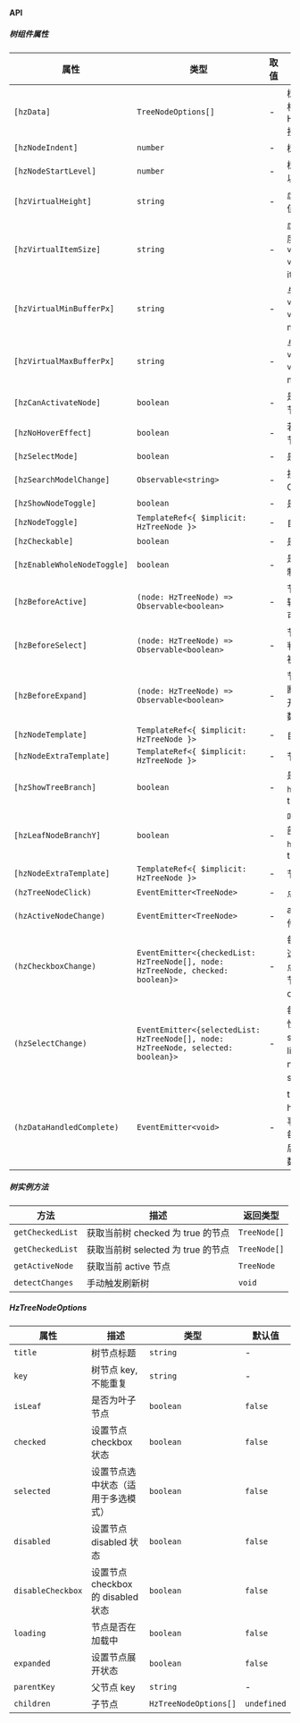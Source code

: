 #### API

##### 树组件属性

| 属性 | 类型 | 取值 | 描述 | 默认值 |
| --- | --- | --- | --- | --- |
| `[hzData]` | `TreeNodeOptions[]` | - | 树的原始数据，需要根据 HzTreeNodeOptions 接口定义传入  |`[]`|
| `[hzNodeIndent]` | `number` | - | 树的缩进值  |`16`|
| `[hzNodeStartLevel]` | `number` | - | 树的起始的 level，可以控制起始缩进  |`0`|
| `[hzVirtualHeight]` | `string`| - | 虚拟滚动的高度，有值则为虚拟滚动  | - |
| `[hzVirtualItemSize]` | `string`| - | 虚拟滚动每个节点高度，与 cdk 中 `cdk-virtual-scroll-viewport` 组件的 itemSize 一致   | `24` |
| `[hzVirtualMinBufferPx]` | `string`| - | 与 cdk 中 `cdk-virtual-scroll-viewport` 组件的 minBufferPx 一致   | `24` |
| `[hzVirtualMaxBufferPx]` | `string`| - | 与 cdk 中 `cdk-virtual-scroll-viewport` 组件的 maxBufferPx 一致   | `480` |
| `[hzCanActivateNode]` | `boolean` | - | 是否可以选中 active 节点 | `true` |
| `[hzNoHoverEffect]` | `boolean` | - | 若为 `true`，鼠标经过节点无 hover 效果 | `false` |
| `[hzSelectMode]` | `boolean` | - | 是否为多选节点模式| `true` |
| `[hzSearchModelChange]` | `Observable<string>`| - | 搜索功能提供 Observable 对象| - |
| `[hzShowNodeToggle]` | `boolean` | - | 是否展示节点开关 | `true` |
| `[hzNodeToggle]` | `TemplateRef<{ $implicit: HzTreeNode }>` | - | 自定义节点开关 | - |
| `[hzCheckable]` | `boolean` | - | 是否支持 checkbox | `false` |
| `[hzEnableWholeNodeToggle]` | `boolean` | - | 是否点击整个节点控制节点的展开 | `false` |
| `[hzBeforeActive]` | `(node: HzTreeNode) => Observable<boolean>` | - | 节点被 active 前的逻辑判断，返回 true 则可被 active | - |
| `[hzBeforeSelect]` | `(node: HzTreeNode) => Observable<boolean>` | - | 节点被选中前的逻辑判断，返回 true 则可被选中 | - |
| `[hzBeforeExpand]` | `(node: HzTreeNode) => Observable<boolean>` | - | 节点展开前的逻辑判断，返回 true 则可展开，可用来异步加载数据 | - |
| `[hzNodeTemplate]` | `TemplateRef<{ $implicit: HzTreeNode }>` | - | 自定义节点内容 | - |
| `[hzNodeExtraTemplate]` | `TemplateRef<{ $implicit: HzTreeNode }>` | - | 节点下额外的内容 | - |
| `[hzShowTreeBranch]` | `boolean` | - | 是否显示连接线，需 `hzShowNodeToggle` 为 true | `false` |
| `[hzLeafNodeBranchY]` | `boolean` | - | 叶子节点支干距离顶部距离, 需 `hzShowTreeBranch` 为 true | `'50%'` |
| `[hzNodeExtraTemplate]` | `TemplateRef<{ $implicit: HzTreeNode }>` | - | 节点下额外的内容 | - |
| `(hzTreeNodeClick)` | `EventEmitter<TreeNode>` | - | 点击树节点回调事件 | - |
| `(hzActiveNodeChange)` | `EventEmitter<TreeNode>` | - |active 节点变化的事件 | - |
| `(hzCheckboxChange)` | `EventEmitter<{checkedList: HzTreeNode[], node: HzTreeNode, checked: boolean}>` | - | 每次节点 checkbox 选中 emit 所有选中节点的list，当前变化的节点 node 以及本次 checked 状态 | - |
| `(hzSelectChange)` | `EventEmitter<{selectedList: HzTreeNode[], node: HzTreeNode, selected: boolean}>` | - | 每次节点 selected 属性变化时 emit 所有 selected 节点的list，当前变化的节点 node 以及本次 selected 状态 | - |
| `(hzDataHandledComplete)` | `EventEmitter<void>` | - | tree 初始化完成，hzData 数据处理完毕事件，通过此事件在每次 hzData 变化后，可以拿到正确的数据 | - |

##### 树实例方法

| 方法 | 描述 | 返回类型 |
| --- | --- | --- |
| `getCheckedList` | 获取当前树 checked  为 true 的节点 | `TreeNode[]` |
| `getCheckedList` | 获取当前树 selected  为 true 的节点 | `TreeNode[]` |
| `getActiveNode` | 获取当前 active 节点 | `TreeNode` |
| `detectChanges` | 手动触发刷新树 | `void` |

##### HzTreeNodeOptions

| 属性 | 描述 | 类型 | 默认值 |
| --- | --- | --- | --- |
| `title` | 树节点标题 | `string` | - |
| `key` | 树节点 key, 不能重复 | `string` | - |
| `isLeaf` | 是否为叶子节点 | `boolean` | `false` |
| `checked` | 设置节点 checkbox 状态 | `boolean` | `false` |
| `selected` | 设置节点选中状态（适用于多选模式） | `boolean` | `false` |
| `disabled` | 设置节点 disabled 状态 | `boolean` | `false` |
| `disableCheckbox` | 设置节点 checkbox 的 disabled 状态 | `boolean` | `false` |
| `loading` | 节点是否在加载中 | `boolean` | `false` |
| `expanded` | 设置节点展开状态 | `boolean` | `false` |
| `parentKey` | 父节点 key | `string` | - |
| `children` | 子节点 | `HzTreeNodeOptions[]` | `undefined` |
